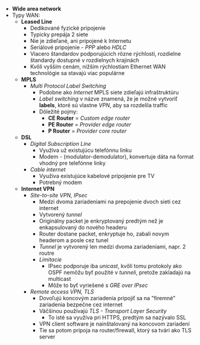 - **Wide area network**
- Typy WAN:
	- **Leased Line**
		- Dedikované fyzické pripojenie
		- Typicky prepája 2 siete
		- Nie je zdieľané, ani pripojené k Internetu
		- Seriálové pripojenie - *PPP* alebo *HDLC*
		- Viacero štandardov podporujúcich rôzne rýchlosti, rozdielne štandardy dostupné v rozdielnych krajinách
		- Kvôli vyšším cenám, nižším rýchlostiam Ethernet WAN technológie sa stavajú viac populárne
	- **MPLS**
		- *Multi Protocol Label Switching*
			- Podobne ako *Internet* MPLS siete zdieľajú infraštruktúru
			- *Label switching* v názve znamená, že je možné vytvoriť **labels**, ktoré sú vlastne *VPN*, aby sa rozdelila traffic
			- Dôležité pojmy:
				- **CE Router** = *Custom edge router*
				- **PE Router** = *Provider edge router*
				- **P Router** = *Provider core router*
	- **DSL**
		- *Digital Subscription Line* 
			- Využíva už existujúcu telefónnu linku
			- Modem - (modulator-demodulator), konvertuje dáta na format vhodný pre telefónne linky
		- *Cable internet*
			- Využíva existujúce kabelové pripojenie pre TV
			- Potrebný modem
	- **Internet VPN**
		- *Site-to-site VPN, IPsec*
			- Medzi dvoma zariadeniami na prepojenie dvoch sieti cez internet
			- Vytvorený *tunnel*
			- Originálny packet je enkryptovaný predtým než je enkapsulovaný do nového headeru
			- Router dostane packet, enkryptuje ho, zabali novym headerom a posle cez tunel 
			- *Tunnel* je vytvorený len medzi dvoma zariadeniami, napr. 2 routre
			- *Limitacie*
				- IPsec podporuje iba *unicast*, kvôli tomu protokoly ako OSPF nemôžu byť použité v *tunneli*, pretože zakladajú na multicast
				- Môže to byť vyriešené s *GRE over IPsec*
		- *Remote access VPN, TLS*
			- Dovoľujú koncovým zariadenia pripojiť sa na "firemné" zariadenia bezpečne cez internet
			- Väčšinou používajú *TLS  - Transport Layer Security*
				- To isté sa využíva pri HTTPS,  predtým sa nazývalo SSL
			- VPN client software je nainštalovaný na koncovom zariadení
			- Tie sa potom pripoja na router/firewall, ktorý sa tvári ako TLS server